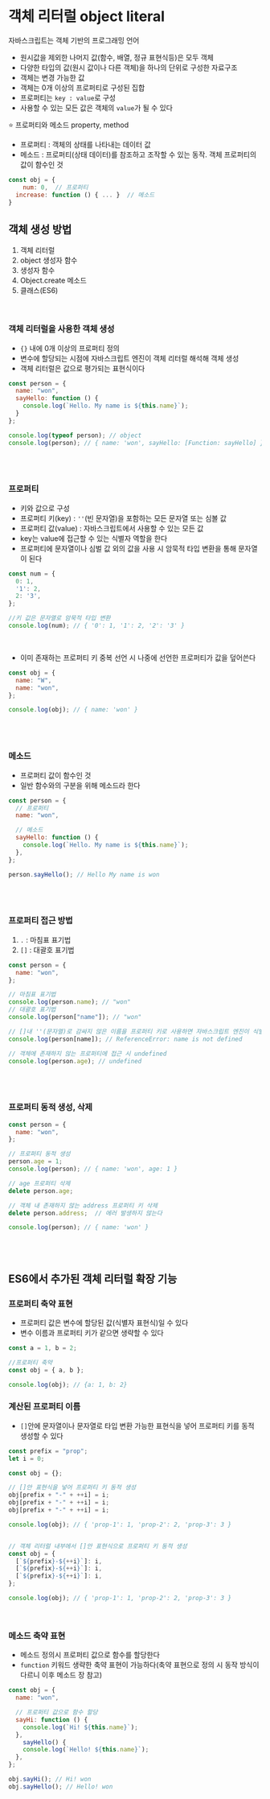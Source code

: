 # 객체 리터럴 object literal

자바스크립트는 객체 기반의 프로그래밍 언어 
- 원시값을 제외한 나머지 값(함수, 배열, 정규 표현식등)은 모두 객체
- 다양한 타입의 값(원시 값이나 다른 객체)을 하나의 단위로 구성한 자료구조
- 객체는 변경 가능한 값
- 객체는 0개 이상의 프로퍼티로 구성된 집합
- 프로퍼티는 `key : value`로 구성
- 사용할 수 있는 모든 값은 객체의 `value`가 될 수 있다

⭐ 프로퍼티와 메소드 property, method

- 프로퍼티 : 객체의 상태를 나타내는 데이터 값
- 메소드 : 프로퍼티(상태 데이터)를 참조하고 조작할 수 있는 동작. 객체 프로퍼티의 값이 함수인 것

```js
const obj = {
	num: 0,  // 프로퍼티
  increase: function () { ... }  // 메소드
}
```

## 객체 생성 방법

1. 객체 리터럴
2. object 생성자 함수
3. 생성자 함수
4. Object.create 메소드
5. 클래스(ES6)

<br>

### 객체 리터럴을 사용한 객체 생성

- `{}` 내에 0개 이상의 프로퍼티 정의
- 변수에 할당되는 시점에 자바스크립트 엔진이 객체 리터럴 해석해 객체 생성
- 객체 리터럴은 값으로 평가되는 표현식이다

```js
const person = {
  name: "won",
  sayHello: function () {
    console.log(`Hello. My name is ${this.name}`);
  }
};

console.log(typeof person); // object
console.log(person); // { name: 'won', sayHello: [Function: sayHello] }
```

<br>
<br>

### 프로퍼티

- 키와 값으로 구성
- 프로퍼티 키(key) : `''`(빈 문자열)을 포함하는 모든 문자열 또는 심볼 값
- 프로퍼티 값(value) : 자바스크립트에서 사용할 수 있는 모든 값
- key는 value에 접근할 수 있는 식별자 역할을 한다
- 프로퍼티에 문자열이나 심벌 값 외의 값을 사용 시 암묵적 타입 변환을 통해 문자열이 된다

```js
const num = {
  0: 1,
  '1': 2,
  2: '3',
};

//키 값은 문자열로 암묵적 타입 변환
console.log(num); // { '0': 1, '1': 2, '2': '3' } 
```

<br>

- 이미 존재하는 프로퍼티 키 중복 선언 시 나중에 선언한 프로퍼티가 값을 덮어쓴다

```js
const obj = {
  name: "W",
  name: "won",
};

console.log(obj); // { name: 'won' }
```

<br>
<br>

### 메소드

- 프로퍼티 값이 함수인 것
- 일반 함수와의 구분을 위해 메소드라 한다

```js
const person = {
  // 프로퍼티
  name: "won",

  // 메소드
  sayHello: function () {
    console.log(`Hello. My name is ${this.name}`);
  },
};

person.sayHello(); // Hello My name is won
```

<br>
<br>

### 프로퍼티 접근 방법

1. `.` : 마침표 표기법
2. `[]` : 대괄호 표기법

```js
const person = {
  name: "won",
};

// 마침표 표기법
console.log(person.name); // "won" 
// 대괄호 표기법
console.log(person["name"]); // "won" 

// []내 ''(문자열)로 감싸지 않은 이름을 프로퍼티 키로 사용하면 자바스크립트 엔진이 식별자로 해석
console.log(person[name]); // ReferenceError: name is not defined

// 객체에 존재하지 않는 프로퍼티에 접근 시 undefined
console.log(person.age); // undefined
```

<br>
<br>

### 프로퍼티 동적 생성, 삭제

```js
const person = {
  name: "won",
};

// 프로퍼티 동적 생성
person.age = 1; 
console.log(person); // { name: 'won', age: 1 }

// age 프로퍼티 삭제
delete person.age; 

// 객체 내 존재하지 않는 address 프로퍼티 키 삭제
delete person.address;  // 에러 발생하지 않는다

console.log(person); // { name: 'won' }
```

<br>
<br>

## ES6에서 추가된 객체 리터럴 확장 기능

### 프로퍼티 축약 표현

- 프로퍼티 값은 변수에 할당된 값(식별자 표현식)일 수 있다
- 변수 이름과 프로퍼티 키가 같으면 생략할 수 있다

```js
const a = 1, b = 2;

//프로퍼티 축약
const obj = { a, b }; 

console.log(obj); // {a: 1, b: 2}
```

### 계산된 프로퍼티 이름

- `[]`안에 문자열이나 문자열로 타입 변환 가능한 표현식을 넣어 프로퍼티 키를 동적 생성할 수 있다

```js
const prefix = "prop";
let i = 0;

const obj = {};

// []안 표현식을 넣어 프로퍼티 키 동적 생성
obj[prefix + "-" + ++i] = i;
obj[prefix + "-" + ++i] = i;
obj[prefix + "-" + ++i] = i;

console.log(obj); // { 'prop-1': 1, 'prop-2': 2, 'prop-3': 3 }


// 객체 리터럴 내부에서 []안 표현식으로 프로퍼티 키 동적 생성
const obj = {
  [`${prefix}-${++i}`]: i,
  [`${prefix}-${++i}`]: i,
  [`${prefix}-${++i}`]: i,
};

console.log(obj); // { 'prop-1': 1, 'prop-2': 2, 'prop-3': 3 }
```

<br>

### 메소드 축약 표현

- 메소드 정의시 프로퍼티 값으로 함수를 할당한다
- `function` 키워드 생략한 축약 표현이 가능하다(축약 표현으로 정의 시 동작 방식이 다르니 이후 메소드 장 참고)


```js
const obj = {
  name: "won",

  // 프로퍼티 값으로 함수 할당
  sayHi: function () {
    console.log(`Hi! ${this.name}`);
  },
    sayHello() {
    console.log(`Hello! ${this.name}`);
  },
};

obj.sayHi(); // Hi! won
obj.sayHello(); // Hello! won
```
